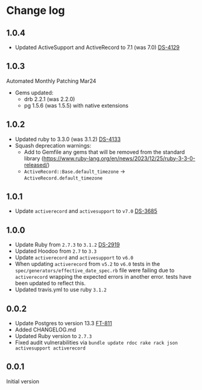 # Change log

## 1.0.4

- Updated ActiveSupport and ActiveRecord to 7.1 (was 7.0) [DS-4129](https://loyaltynz.atlassian.net/browse/DS-4129)

## 1.0.3

Automated Monthly Patching Mar24
- Gems updated:
  - drb 2.2.1 (was 2.2.0)
  - pg 1.5.6 (was 1.5.5) with native extensions

## 1.0.2

- Updated ruby to 3.3.0 (was 3.1.2) [DS-4133](https://loyaltynz.atlassian.net/browse/DS-4133)
- Squash deprecation warnings:
  - Add to Gemfile any gems that will be removed from the standard library (https://www.ruby-lang.org/en/news/2023/12/25/ruby-3-3-0-released/)
  - `ActiveRecord::Base.default_timezone` -> `ActiveRecord.default_timezone`

## 1.0.1

- Update `activerecord` and `activesupport` to `v7.0` [DS-3685](https://loyaltynz.atlassian.net/browse/DS-3685)

## 1.0.0

- Update Ruby from `2.7.3` to `3.1.2` [DS-2919](https://loyaltynz.atlassian.net/browse/FT-2919)
- Updated Hoodoo from `2.7` to `3.3`
- Update `activerecord` and `activesupport` to `v6.0`
- When updating `activerecord` from `v5.2` to `v6.0` tests in the `spec/generators/effective_date_spec.rb`
  file were failing due to `activerecord` wrapping the expected errors in another error. tests have
  been updated to reflect this.
- Updated travis.yml to use ruby `3.1.2`

## 0.0.2

- Update Postgres to version 13.3 [FT-811](https://loyaltynz.atlassian.net/browse/FT-811)
- Added CHANGELOG.md
- Updated Ruby version to `2.7.3`
- Fixed audit vulnerabilities via `bundle update rdoc rake rack json activesupport activerecord`

## 0.0.1

Initial version
